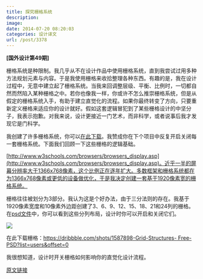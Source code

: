 ```yaml
---
title: 探究栅格系统
description: 
image: 
date: 2014-07-20 08:20:03
categories: 设计译文
url: /post/3378
---
```


**[国外设计第49期]**

栅格系统是种限制。我几乎从不在设计作品中使用栅格系统，直到我尝试过用多种方法规划元素与内容。于是我使用栅格来收拾整理各种东西。有趣的是，我在设计过程中，无意中建立起了栅格系统。当我来回调整层级、平衡、比例时，一切都自然而然陷入某种栅格之中。若你也像我一样，你或许不怎么推崇栅格系统，但是从假定的栅格系统入手，有助于建立直觉化的流程。如果你最终转变了方向，只要重新定义栅格来适应你的设计就好。假如这套逻辑冒犯到了某些栅格设计的中坚分子，我表示抱歉。对我来说，设计更接近一门艺术，而非科学，或者说事后我才发现它是门科学。

我创建了许多栅格系统，你可以[在此下载](https://dribbble.com/shots/1587898-Grid-Structures-Free-PSD?list=users&offset=0)。我赞成你在下个项目中反复开启关闭每一套栅格系统。下面我们回顾一下这些栅格的逻辑基础。

[http://www.w3schools.com/browsers/browsers_display.asp](http://www.w3schools.com/browsers/browsers_display.asp)。近乎一半的屏幕分辨率大于1366x768像素，这个比例正在逐年扩大。多数框架和栅格系统都在为1366x768像素或更低的设备做优化，于是我决定创建一套基于1920像素宽的栅格系统。

栅格往往被划分为3部分。我认为这是个好办法，由于三分法则的存在。我基于1920像素宽度和10像素外边距创建了3、6、9、12、15、18、21和24列的栅格。在[psd文件](https://dribbble.com/shots/1587898-Grid-Structures-Free-PSD?list=users&offset=0)中，你可以看到这些分列布局，设计时你可以开启和关闭它们。

![](https://storageapi.fleek.co/0a3a8890-e65e-47ce-93d7-0442b9209d38-bucket/blog/posts/2014-07/07-20/1-4WD8tbuhzH7r5g8ywd3igA.jpeg)

在此下载栅格：[https://dribbble.com/shots/1587898-Grid-Structures- Free-PSD?list=users&offset=0](https://dribbble.com/shots/1587898-Grid-Structures-Free-PSD?list=users&offset=0)

我很想知道，设计时开关栅格如何影响你的直觉化设计流程。

[原文链接](https://medium.com/designed-thought/exploring-grid-structures-e2bf36728f4a)